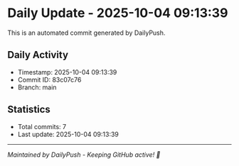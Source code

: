 # Daily Update - 2025-10-04 09:13:39

This is an automated commit generated by DailyPush.

## Daily Activity
- Timestamp: 2025-10-04 09:13:39
- Commit ID: 83c07c76
- Branch: main

## Statistics
- Total commits: 7
- Last update: 2025-10-04 09:13:39

---
*Maintained by DailyPush - Keeping GitHub active! 🚀*
